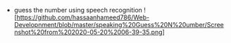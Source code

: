  -  guess the number using speech recognition
 ![https://github.com/hassaanhameed786/Web-Developnment/blob/master/speaking%20Guess%20N%20umber/Screenshot%20from%202020-05-20%2006-39-35.png]
